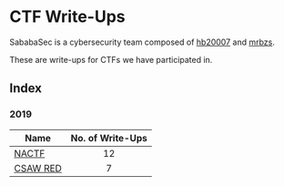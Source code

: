 # CTF Write-Ups
SababaSec is a cybersecurity team composed of [hb20007](https://github.com/hb20007) and [mrbzs](https://github.com/Mrbzs).

These are write-ups for CTFs we have participated in.

## Index

### 2019

| Name                         | No. of Write-Ups |
|------------------------------|:----------------:|
| [NACTF](2019/NACTF)          |         12       |
| [CSAW RED](2019/CSAW-RED)    |         7        |

